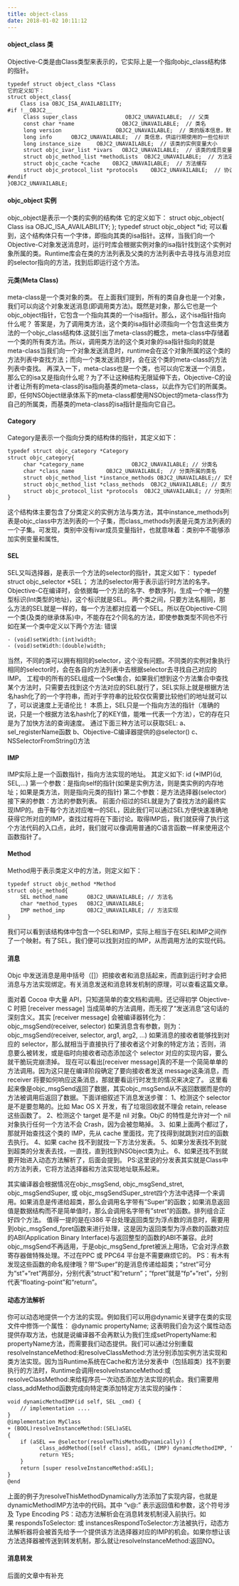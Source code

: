 ```yaml
---
title: object-class
date: 2018-01-02 10:11:12
---
```



#### object_class 类
Objective-C类是由Class类型来表示的，它实际上是一个指向objc_class结构体的指针。
``` xml
typedef struct object_class *Class
它的定义如下：
struct object_class{
    Class isa OBJC_ISA_AVAILABILITY;
#if !__OBJC2__
     Class super_class               OBJC2_UNAVAILABLE;  // 父类
     const char *name               OBJC2_UNAVAILABLE;  // 类名
     long version                 OBJC2_UNAVAILABLE;  // 类的版本信息，默认为0
     long info      OBJC2_UNAVAILABLE;  // 类信息，供运行期使用的一些位标识
     long instance_size     OBJC2_UNAVAILABLE;  // 该类的实例变量大小
     struct objc_ivar_list *ivars   OBJC2_UNAVAILABLE;  // 该类的成员变量链表
     struct objc_method_list *methodLists  OBJC2_UNAVAILABLE;  // 方法定义的链表
     struct objc_cache *cache    OBJC2_UNAVAILABLE;  // 方法缓存
     struct objc_protocol_list *protocols    OBJC2_UNAVAILABLE;  // 协议链表
#endif
}OBJC2_UNAVAILABLE;
```

#### objc_object 实例
objc_object是表示一个类的实例的结构体
它的定义如下：
struct objc_object{
     Class isa OBJC_ISA_AVAILABILITY;
};
typedef struct objc_object *id;
可以看到，这个结构体只有一个字体，即指向其类的isa指针。这样，当我们向一个Objective-C对象发送消息时，运行时库会根据实例对象的isa指针找到这个实例对象所属的类。Runtime库会在类的方法列表及父类的方法列表中去寻找与消息对应的selector指向的方法，找到后即运行这个方法。

#### 元类(Meta Class)
meta-class是一个类对象的类。
在上面我们提到，所有的类自身也是一个对象，我们可以向这个对象发送消息(即调用类方法)。既然是对象，那么它也是一个objc_object指针，它包含一个指向其类的一个isa指针。那么，这个isa指针指向什么呢？
答案是，为了调用类方法，这个类的isa指针必须指向一个包含这些类方法的一个objc_class结构体.这就引出了meta-class的概念，meta-class中存储着一个类的所有类方法。所以，调用类方法的这个类对象的isa指针指向的就是meta-class当我们向一个对象发送消息时，runtime会在这个对象所属的这个类的方法列表中查找方法；而向一个类发送消息时，会在这个类的meta-class的方法列表中查找。
再深入一下，meta-class也是一个类，也可以向它发送一个消息，那么它的isa又是指向什么呢？为了不让这种结构无限延伸下去，Objective-C的设计者让所有的meta-class的isa指向基类的meta-class，以此作为它们的所属类。
即，任何NSObject继承体系下的meta-class都使用NSObject的meta-class作为自己的所属类，而基类的meta-class的isa指针是指向它自己。


#### Category
Category是表示一个指向分类的结构体的指针，其定义如下：
``` xml
typedef struct objc_category *Category
struct objc_category{
     char *category_name               OBJC2_UNAVAILABLE; // 分类名
     char *class_name          OBJC2_UNAVAILABLE;  // 分类所属的类名
     struct objc_method_list *instance_methods OBJC2_UNAVAILABLE;// 实例方法列表
     struct objc_method_list *class_methods  OBJC2_UNAVAILABLE; // 类方法列表
     struct objc_protocol_list *protocols  OBJC2_UNAVAILABLE; // 分类所实现的协议列表
}
```

这个结构体主要包含了分类定义的实例方法与类方法，其中instance_methods列表是objc_class中方法列表的一个子集，而class_methods列表是元类方法列表的一个子集。可发现，类别中没有ivar成员变量指针，也就意味着：类别中不能够添加实例变量和属性,


#### SEL
SEL又叫选择器，是表示一个方法的selector的指针，其定义如下：
typedef struct objc_selector *SEL；
方法的selector用于表示运行时方法的名字。Objective-C在编译时，会依据每一个方法的名字、参数序列，生成一个唯一的整型标识(Int类型的地址)，这个标识就是SEL。
两个类之间，只要方法名相同，那么方法的SEL就是一样的，每一个方法都对应着一个SEL。所以在Objective-C同一个类(及类的继承体系)中，不能存在2个同名的方法，即使参数类型不同也不行
如在某一个类中定义以下两个方法: 错误
``` xml
- (void)setWidth:(int)width;
- (void)setWidth:(double)width;
```
当然，不同的类可以拥有相同的selector，这个没有问题。不同类的实例对象执行相同的selector时，会在各自的方法列表中去根据selector去寻找自己对应的IMP。
工程中的所有的SEL组成一个Set集合，如果我们想到这个方法集合中查找某个方法时，只需要去找到这个方法对应的SEL就行了，SEL实际上就是根据方法名hash化了的一个字符串，而对于字符串的比较仅仅需要比较他们的地址就可以了，可以说速度上无语伦比！
本质上，SEL只是一个指向方法的指针（准确的说，只是一个根据方法名hash化了的KEY值，能唯一代表一个方法），它的存在只是为了加快方法的查询速度。
通过下面三种方法可以获取SEL:
a、sel_registerName函数
b、Objective-C编译器提供的@selector()
c、NSSelectorFromString()方法

#### IMP
IMP实际上是一个函数指针，指向方法实现的地址。
其定义如下:
id (*IMP)(id, SEL,...)
第一个参数：是指向self的指针(如果是实例方法，则是类实例的内存地址；如果是类方法，则是指向元类的指针)
第二个参数：是方法选择器(selector)
接下来的参数：方法的参数列表。
前面介绍过的SEL就是为了查找方法的最终实现IMP的。由于每个方法对应唯一的SEL，因此我们可以通过SEL方便快速准确地获得它所对应的IMP，查找过程将在下面讨论。取得IMP后，我们就获得了执行这个方法代码的入口点，此时，我们就可以像调用普通的C语言函数一样来使用这个函数指针了。

#### Method
Method用于表示类定义中的方法，则定义如下：
``` xml
typedef struct objc_method *Method
struct objc_method{
    SEL method_name      OBJC2_UNAVAILABLE; // 方法名
    char *method_types   OBJC2_UNAVAILABLE;
    IMP method_imp       OBJC2_UNAVAILABLE; // 方法实现
}
```
我们可以看到该结构体中包含一个SEL和IMP，实际上相当于在SEL和IMP之间作了一个映射。有了SEL，我们便可以找到对应的IMP，从而调用方法的实现代码。

#### 消息
Objc 中发送消息是用中括号（[]）把接收者和消息括起来，而直到运行时才会把消息与方法实现绑定。有关消息发送和消息转发机制的原理，可以查看这篇文章。

面对着 Cocoa 中大量 API，只知道简单的查文档和调用。还记得初学 Objective-C 时把 [receiver message] 当成简单的方法调用，而无视了“发送消息”这句话的深刻含义。其实 [receiver message] 会被编译器转化为：
objc_msgSend(receiver, selector)
如果消息含有参数，则为：
objc_msgSend(receiver, selector, arg1, arg2, ...)
如果消息的接收者能够找到对应的 selector，那么就相当于直接执行了接收者这个对象的特定方法；否则，消息要么被转发，或是临时向接收者动态添加这个 selector 对应的实现内容，要么就干脆玩完崩溃掉。
现在可以看出[receiver message]真的不是一个简简单单的方法调用。因为这只是在编译阶段确定了要向接收者发送 message这条消息，而 receiver 将要如何响应这条消息，那就要看运行时发生的情况来决定了。
这里看起来像是objc_msgSend返回了数据，其实objc_msgSend从不返回数据而是你的方法被调用后返回了数据。下面详细叙述下消息发送步骤：
1、检测这个 selector 是不是要忽略的。比如 Mac OS X 开发，有了垃圾回收就不理会 retain, release 这些函数了。
2、检测这个 target 是不是 nil 对象。ObjC 的特性是允许对一个 nil 对象执行任何一个方法不会 Crash，因为会被忽略掉。
3、如果上面两个都过了，那就开始查找这个类的 IMP，先从 cache 里面找，完了找得到就跳到对应的函数去执行。
4、如果 cache 找不到就找一下方法分发表。
5、如果分发表找不到就到超类的分发表去找，一直找，直到找到NSObject类为止。
6、如果还找不到就要开始进入动态方法解析了，后面会提到。
PS:这里说的分发表其实就是Class中的方法列表，它将方法选择器和方法实现地址联系起来。

其实编译器会根据情况在objc_msgSend, objc_msgSend_stret, objc_msgSendSuper, 或 objc_msgSendSuper_stret四个方法中选择一个来调用。如果消息是传递给超类，那么会调用名字带有”Super”的函数；如果消息返回值是数据结构而不是简单值时，那么会调用名字带有”stret”的函数。排列组合正好四个方法。
值得一提的是在i386 平台处理返回类型为浮点数的消息时，需要用到objc_msgSend_fpret函数来进行处理，这是因为返回类型为浮点数的函数对应的ABI(Application Binary Interface)与返回整型的函数的ABI不兼容。此时objc_msgSend不再适用，于是objc_msgSend_fpret被派上用场，它会对浮点数寄存器做特殊处理。不过在PPC 或 PPC64 平台是不需要麻烦它的。
PS：有木有发现这些函数的命名规律哦？带“Super”的是消息传递给超类；“stret”可分为“st”+“ret”两部分，分别代表“struct”和“return”；“fpret”就是“fp”+“ret”，分别代表“floating-point”和“return”。

#### 动态方法解析
你可以动态地提供一个方法的实现。例如我们可以用@dynamic关键字在类的实现文件中修饰一个属性：
@dynamic propertyName;
这表明我们会为这个属性动态提供存取方法，也就是说编译器不会再默认为我们生成setPropertyName:和propertyName方法，而需要我们动态提供。我们可以通过分别重载resolveInstanceMethod:和resolveClassMethod:方法分别添加实例方法实现和类方法实现。因为当Runtime系统在Cache和方法分发表中（包括超类）找不到要执行的方法时，Runtime会调用resolveInstanceMethod:或resolveClassMethod:来给程序员一次动态添加方法实现的机会。我们需要用class_addMethod函数完成向特定类添加特定方法实现的操作：
``` xml
void dynamicMethodIMP(id self, SEL _cmd) {
    // implementation ....
}
@implementation MyClass
+ (BOOL)resolveInstanceMethod:(SEL)aSEL
{
    if (aSEL == @selector(resolveThisMethodDynamically)) {
          class_addMethod([self class], aSEL, (IMP) dynamicMethodIMP, "v@:");
          return YES;
    }
    return [super resolveInstanceMethod:aSEL];
}
@end
```
上面的例子为resolveThisMethodDynamically方法添加了实现内容，也就是dynamicMethodIMP方法中的代码。其中 “v@:” 表示返回值和参数，这个符号涉及 Type Encoding
PS：动态方法解析会在消息转发机制浸入前执行。如果 respondsToSelector: 或 instancesRespondToSelector:方法被执行，动态方法解析器将会被首先给予一个提供该方法选择器对应的IMP的机会。如果你想让该方法选择器被传送到转发机制，那么就让resolveInstanceMethod:返回NO。

#### 消息转发
后面的文章中有补充
